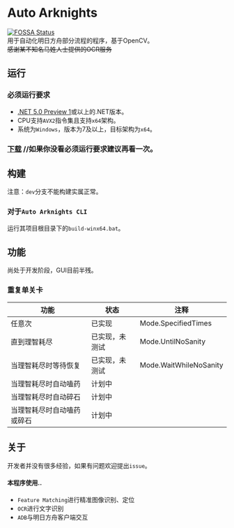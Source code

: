 # Auto Arknights
[![FOSSA Status](https://app.fossa.io/api/projects/git%2Bgithub.com%2FCCRcmcpe%2FAuto-Arknights.svg?type=shield)](https://app.fossa.io/projects/git%2Bgithub.com%2FCCRcmcpe%2FAuto-Arknights?ref=badge_shield)  
用于自动化明日方舟部分流程的程序，基于OpenCV。  
~~感谢某不知名马姓人士提供的OCR服务~~
## 运行
### 必须运行要求
* [.NET 5.0 Preview 1](https://dotnet.microsoft.com/download/dotnet-core/thank-you/runtime-desktop-5.0.0-preview.1-windows-x64-installer)或以上的.NET版本。
* CPU支持`AVX2`指令集且支持`x64`架构。
* 系统为`Windows`，版本为7及以上，目标架构为`x64`。
### [下载](https://github.com/CCRcmcpe/Auto-Arknights/releases/latest) //如果你没看必须运行要求建议再看一次。
## 构建
注意：`dev`分支不能构建实属正常。
### 对于`Auto Arknights CLI`
运行其项目根目录下的`build-winx64.bat`。
## 功能
尚处于开发阶段，GUI目前半残。
### 重复单关卡
功能|状态|注释
-|-|-
任意次|已实现|Mode.SpecifiedTimes
直到理智耗尽|已实现，未测试|Mode.UntilNoSanity
当理智耗尽时等待恢复|已实现，未测试|Mode.WaitWhileNoSanity
当理智耗尽时自动嗑药|计划中
当理智耗尽时自动碎石|计划中
当理智耗尽时自动嗑药或碎石|计划中
## 关于
开发者并没有很多经验，如果有问题欢迎提出`issue`。  
#### 本程序使用..
* `Feature Matching`进行精准图像识别、定位
* `OCR`进行文字识别
* `ADB`与明日方舟客户端交互
